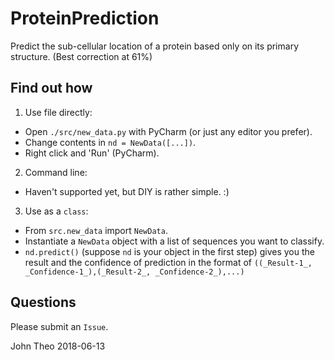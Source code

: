 # ProteinPrediction
Predict the sub-cellular location of a protein based only on its primary structure. (Best correction at 61%)

## Find out how
 1. Use file directly:
  - Open `./src/new_data.py` with PyCharm (or just any editor you prefer).
  - Change contents in `nd = NewData([...])`.
  - Right click and 'Run' (PyCharm).
 2. Command line:
  - Haven't supported yet, but DIY is rather simple. :)
 3. Use as a `class`:
  - From `src.new_data` import `NewData`.
  - Instantiate a `NewData` object with a list of sequences you want to classify. 
  - `nd.predict()` (suppose `nd` is your object in the first step) gives you the result and the confidence of prediction in the format of `((_Result-1_, _Confidence-1_),(_Result-2_, _Confidence-2_),...)`

## Questions
Please submit an `Issue`.


John Theo
2018-06-13
